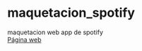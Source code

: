 # maquetacion_spotify
maquetacion web app de spotify <br>
<a href="https://open.spotify.com/" target="_blank">Página  web</a>
